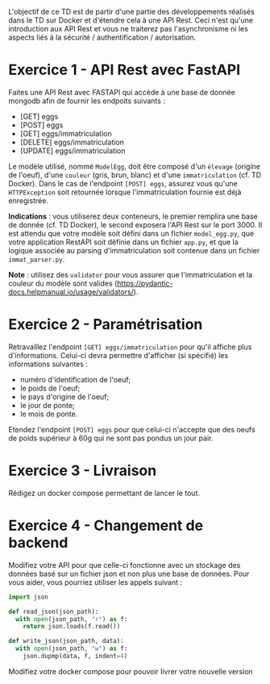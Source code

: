 L'objectif de ce TD est de partir d'une partie des développements réalisés dans le TD sur Docker et d'étendre cela à une API Rest.
Ceci n'est qu'une introduction aux API Rest et vous ne traiterez pas l'asynchronisme ni les aspects liés à la sécurité / authentification / autorisation.

# Exercice 1 - API Rest avec FastAPI

Faites une API Rest avec FASTAPI qui accède à une base de donnée mongodb afin de fournir les endpoits suivants :

- [GET] eggs
- [POST] eggs
- [GET] eggs/immatriculation
- [DELETE] eggs/immatriculation
- [UPDATE] eggs/immatriculation

Le modèle utilisé, nommé `ModelEgg`, doit être composé d'un `élevage` (origine de l'oeuf), d'une `couleur` (gris, brun, blanc) et d'une `immatriculation` (cf. TD Docker). Dans le cas de l'endpoint `[POST] eggs`, assurez vous qu'une `HTTPException` soit retournée lorsque l'immatriculation fournie est déjà enregistrée.

**Indications** : vous utiliserez deux conteneurs, le premier remplira une base de donnée (cf. TD Docker), le second exposera l'API Rest sur le port 3000. Il est attendu que votre modèle soit défini dans un fichier `model_egg.py`, que votre application RestAPI soit définie dans un fichier `app.py`, et que la logique associée au parsing d'immatriculation soit contenue dans un fichier `immat_parser.py`.

**Note** : utilisez des `validator` pour vous assurer que l'immatriculation et la couleur du modèle sont valides (https://pydantic-docs.helpmanual.io/usage/validators/).

# Exercice 2 - Paramétrisation

Retravaillez l'endpoint `[GET] eggs/immatriculation` pour qu'il affiche plus d'informations. Celui-ci devra permettre d'afficher (si spécifié) les informations suivantes :

- numéro d'identification de l'oeuf;
- le poids de l'oeuf;
- le pays d'origine de l'oeuf;
- le jour de ponte;
- le mois de ponte.

Etendez l'endpoint `[POST] eggs` pour que celui-ci n'accepte que des oeufs de poids supérieur à 60g qui ne sont pas pondus un jour pair.

# Exercice 3 - Livraison

Rédigez un docker compose permettant de lancer le tout.

# Exercice 4 - Changement de backend

Modifiez votre API pour que celle-ci fonctionne avec un stockage des données basé sur un fichier json et non plus une base de données. Pour vous aider, vous pourriez utiliser les appels suivant :

```python
import json

def read_json(json_path):
  with open(json_path, "r") as f:
    return json.loads(f.read())

def write_json(json_path, data):
  with open(json_path, "w") as f:
    json.dupmp(data, f, indent=4)
```

Modifiez votre docker compose pour pouvoir livrer votre nouvelle version


